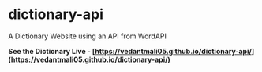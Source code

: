 # dictionary-api
A Dictionary Website using an API from WordAPI

**See the Dictionary Live - [https://vedantmali05.github.io/dictionary-api/](https://vedantmali05.github.io/dictionary-api/)**
